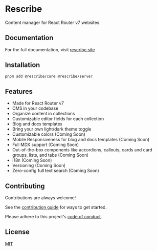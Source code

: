 # Rescribe

Content manager for React Router v7 websites

## Documentation

For the full documentation, visit [rescribe.site](https://rescribe.site/)

## Installation

```bash
pnpm add @rescribe/core @rescribe/server
```

## Features

- Made for React Router v7
- CMS in your codebase
- Organize content in collections
- Customizable editor fields for each collection
- Blog and docs templates
- Bring your own light/dark theme toggle
- Customizable colors (Coming Soon)
- Mobile Responsiveness for blog and docs templates (Coming Soon)
- Full MDX support (Coming Soon)
- Out-of-the-box components like accordions, callouts, cards and card groups, lists, and tabs (Coming Soon)
- i18n (Coming Soon)
- Versioning (Coming Soon)
- Zero-config full text search (Coming Soon)

## Contributing

Contributions are always welcome!

See the [contribution guide](CONTRIBUTING.md) for ways to get started.

Please adhere to this project's [code of conduct](CODE_OF_CONDUCT.md).

## License

[MIT](https://choosealicense.com/licenses/mit/)
